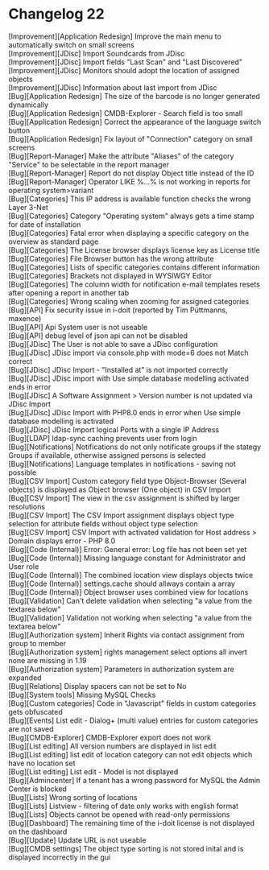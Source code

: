 # Changelog 22

[Improvement][Application Redesign] Improve the main menu to automatically switch on small screens  
[Improvement][JDisc]                Import Soundcards from JDisc  
[Improvement][JDisc]                Import fields "Last Scan" and "Last Discovered"  
[Improvement][JDisc]                Monitors should adopt the location of assigned objects  
[Improvement][JDisc]                Information about last import from JDisc  
[Bug][Application Redesign]         The size of the barcode is no longer generated dynamically  
[Bug][Application Redesign]         CMDB-Explorer - Search field is too small  
[Bug][Application Redesign]         Correct the appearance of the language switch button  
[Bug][Application Redesign]         Fix layout of "Connection" category on small screens  
[Bug][Report-Manager]               Make the attribute "Aliases" of the category "Service" to be selectable in the report manager  
[Bug][Report-Manager]               Report do not display Object title instead of the ID  
[Bug][Report-Manager]               Operator LIKE %...% is not working in reports for operating system>variant  
[Bug][Categories]                   This IP address is available function checks the wrong Layer 3-Net  
[Bug][Categories]                   Category "Operating system" always gets a time stamp for date of installation  
[Bug][Categories]                   Fatal error when displaying a specific category on the overview as standard page  
[Bug][Categories]                   The License browser displays license key as License title  
[Bug][Categories]                   File Browser button has the wrong attribute  
[Bug][Categories]                   Lists of specific categories contains different information  
[Bug][Categories]                   Brackets not displayed in WYSIWGY Editor  
[Bug][Categories]                   The column width for notification e-mail templates resets after opening a report in another tab  
[Bug][Categories]                   Wrong scaling when zooming for assigned categories  
[Bug][API]                          Fix security issue in i-doit (reported by Tim Püttmanns, maxence)  
[Bug][API]                          Api System user is not useable  
[Bug][API]                          debug level of json api can not be disabled  
[Bug][JDisc]                        The User is not able to save a JDisc configuration  
[Bug][JDisc]                        JDisc import via console.php with mode=6 does not Match correct  
[Bug][JDisc]                        JDisc Import - "Installed at" is not imported correctly  
[Bug][JDisc]                        JDisc import with Use simple database modelling activated ends in error  
[Bug][JDisc]                        A  Software Assignment > Version number is not updated via JDisc Import  
[Bug][JDisc]                        JDisc Import with PHP8.0 ends in error when Use simple database modelling is activated  
[Bug][JDisc]                        JDisc Import logical Ports with a single IP Address  
[Bug][LDAP]                         ldap-sync caching prevents user from login  
[Bug][Notifications]                Notifications do not only notificate groups if the stategy Groups if available, otherwise assigned persons is selected  
[Bug][Notifications]                Language templates in notifications - saving not possible  
[Bug][CSV Import]                   Custom category field  type Object-Browser (Several objects) is displayed as Object browser (One object) in CSV Import  
[Bug][CSV Import]                   The view in the csv assignment is shifted by larger resolutions  
[Bug][CSV Import]                   The CSV Import assignment displays object type selection for attribute fields without object type selection  
[Bug][CSV Import]                   CSV Import with activated validation for Host address > Domain displays error - PHP 8.0  
[Bug][Code (Internal)]              Error: General error: Log file has not been set yet  
[Bug][Code (Internal)]              Missing language constant for Administrator and User role  
[Bug][Code (Internal)]              The combined location view displays objects twice  
[Bug][Code (Internal)]              settings.cache should allways contain a array  
[Bug][Code (Internal)]              Object browser uses combined view for locations  
[Bug][Validation]                   Can't delete validation when selecting "a value from the textarea below"  
[Bug][Validation]                   Validation not working when selecting "a value from the textarea below"  
[Bug][Authorization system]         Inherit Rights via contact assignment from group to member  
[Bug][Authorization system]         rights management select options all invert none are missing in 1.19  
[Bug][Authorization system]         Parameters in authorization system are expanded  
[Bug][Relations]                    Display spacers can not be set to No  
[Bug][System tools]                 Missing MySQL Checks  
[Bug][Custom categories]            Code in "Javascript" fields in custom categories gets obfuscated  
[Bug][Events]                       List edit - Dialog+ (multi value) entries for custom categories are not saved  
[Bug][CMDB-Explorer]                CMDB-Explorer export does not work  
[Bug][List editing]                 All version numbers are displayed in list edit  
[Bug][List editing]                 list edit of location category can not edit objects which have no location set  
[Bug][List editing]                 List edit - Model is not displayed  
[Bug][Admincenter]                  If a tenant has a wrong password for MySQL the Admin Center is blocked  
[Bug][Lists]                        Wrong sorting of locations  
[Bug][Lists]                        Listview - filtering of date only works with english format  
[Bug][Lists]                        Objects cannot be opened with read-only permissions  
[Bug][Dashboard]                    The remaining time of the i-doit license is not displayed on the dashboard  
[Bug][Update]                       Update URL is not useable  
[Bug][CMDB settings]                The object type sorting is not stored inital and is displayed incorrectly in the gui  